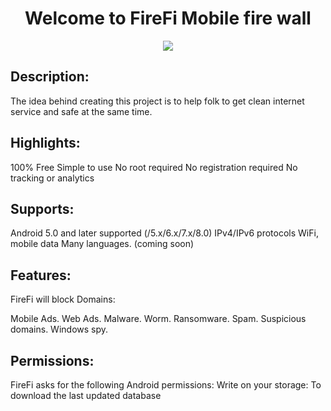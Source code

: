 <h1 align="center">Welcome to FireFi Mobile fire wall</h1>
<p align="center">
    <a href="https://github.com/iven86/hosts/blob/master/LICENSE">
        <img src="https://img.shields.io/github/license/iven86/hosts" />
    </a>
</p>

## Description:
The idea behind creating this project is to help folk to get clean internet service and safe at the same time.

## Highlights:
100% Free
Simple to use
No root required
No registration required
No tracking or analytics

## Supports:
Android 5.0 and later supported (/5.x/6.x/7.x/8.0)
IPv4/IPv6 protocols
WiFi, mobile data
Many languages. (coming soon)

## Features:
FireFi will block Domains:

Mobile Ads.
Web Ads.
Malware.
Worm.
Ransomware.
Spam.
Suspicious domains.
Windows spy.

## Permissions:
FireFi asks for the following Android permissions:
Write on your storage: To download the last updated database


